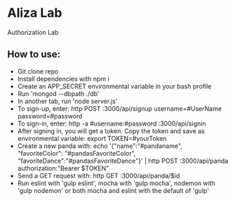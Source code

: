 # Aliza Lab

Authorization Lab  

## How to use:  

- Git clone repo  
- Install dependencies with npm i  
- Create an APP_SECRET environmental variable in your bash profile
- Run 'mongod --dbpath ./db'  
- In another tab, run 'node server.js'  
- To sign-up, enter: http POST :3000/api/signup username=#UserName password=#password
- To sign-in, enter: http -a #username:#password :3000/api/signin  
- After signing in, you will get a token. Copy the token and save as environmental variable: export TOKEN=#yourToken  
- Create a new panda with: echo '{"name":"#pandaname", "favoriteColor": "#pandasFavoriteColor", "favoriteDance":"#pandasFavoriteDance"}' | http POST :3000/api/panda authorization:"Bearer $TOKEN"    
- Send a GET request with: http GET :3000/api/panda/$id  
- Run eslint with 'gulp eslint', mocha with 'gulp mocha', nodemon with 'gulp nodemon' or both mocha and eslint with the default of 'gulp'  
